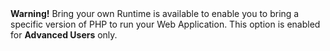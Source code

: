 <div class="alert alert-danger">
<strong>Warning!</strong> Bring your own Runtime is available to enable you to bring a specific version of PHP to run your Web Application. This option is enabled for <strong>Advanced Users</strong> only. 
</div>